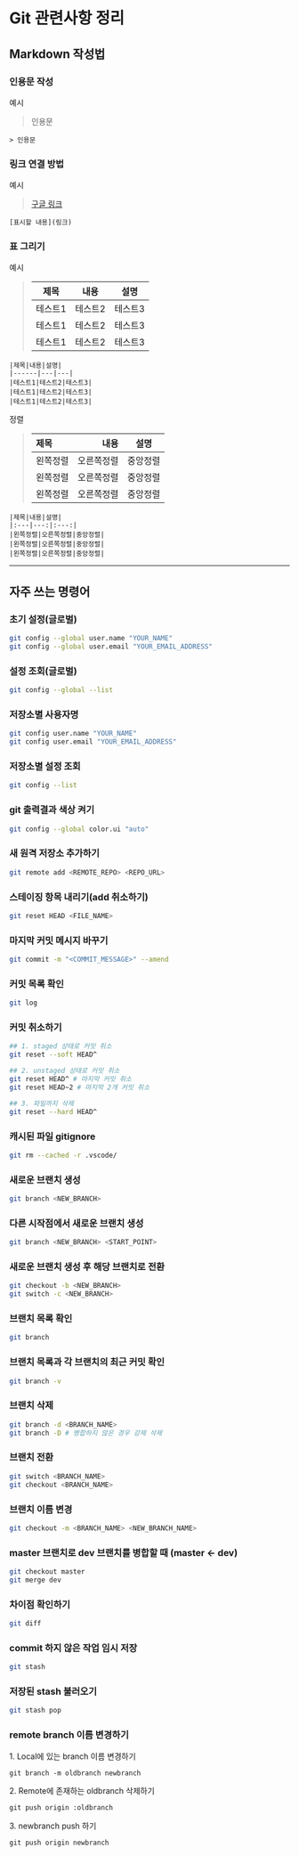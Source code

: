 # Git 관련사항 정리

## Markdown 작성법

### 인용문 작성

예시
> 인용문
> 
```
> 인용문
```
### 링크 연결 방법
예시
> [구글 링크](https://www.google.com)

```
[표시할 내용](링크)
```

### 표 그리기
예시
> |제목|내용|설명|
>|------|---|---|
>|테스트1|테스트2|테스트3|
>|테스트1|테스트2|테스트3|
>|테스트1|테스트2|테스트3|

```
|제목|내용|설명|
|------|---|---|
|테스트1|테스트2|테스트3|
|테스트1|테스트2|테스트3|
|테스트1|테스트2|테스트3|
```

정렬
>|제목|내용|설명|
>|:---|---:|:---:|
>|왼쪽정렬|오른쪽정렬|중앙정렬|
>|왼쪽정렬|오른쪽정렬|중앙정렬|
>|왼쪽정렬|오른쪽정렬|중앙정렬|

```
|제목|내용|설명|
|:---|---:|:---:|
|왼쪽정렬|오른쪽정렬|중앙정렬|
|왼쪽정렬|오른쪽정렬|중앙정렬|
|왼쪽정렬|오른쪽정렬|중앙정렬|
```

---
## 자주 쓰는 명령어


### 초기 설정(글로벌)

```bash
git config --global user.name "YOUR_NAME"
git config --global user.email "YOUR_EMAIL_ADDRESS"
```

### 설정 조회(글로벌)

```bash
git config --global --list
```

### 저장소별 사용자명

```bash
git config user.name "YOUR_NAME"
git config user.email "YOUR_EMAIL_ADDRESS"
```

### 저장소별 설정 조회

```bash
git config --list
```

### git 출력결과 색상 켜기

```bash
git config --global color.ui "auto"
```

### 새 원격 저장소 추가하기

```bash
git remote add <REMOTE_REPO> <REPO_URL>
```

### 스테이징 항목 내리기(add 취소하기)

```bash
git reset HEAD <FILE_NAME>
```

### 마지막 커밋 메시지 바꾸기

```bash
git commit -m "<COMMIT_MESSAGE>" --amend
```

### 커밋 목록 확인

```bash
git log
```

### 커밋 취소하기

```bash
## 1. staged 상태로 커밋 취소
git reset --soft HEAD^

## 2. unstaged 상태로 커밋 취소
git reset HEAD^ # 마지막 커밋 취소
git reset HEAD~2 # 마지막 2개 커밋 취소

## 3. 파일까지 삭제
git reset --hard HEAD^
```

### 캐시된 파일 gitignore

```bash
git rm --cached -r .vscode/
```

### 새로운 브랜치 생성

```bash
git branch <NEW_BRANCH>
```

### 다른 시작점에서 새로운 브랜치 생성

```bash
git branch <NEW_BRANCH> <START_POINT>
```

### 새로운 브랜치 생성 후 해당 브랜치로 전환

```bash
git checkout -b <NEW_BRANCH>
git switch -c <NEW_BRANCH>
```

### 브랜치 목록 확인

```bash
git branch
```

### 브랜치 목록과 각 브랜치의 최근 커밋 확인

```bash
git branch -v
```

### 브랜치 삭제

```bash
git branch -d <BRANCH_NAME>
git branch -D # 병합하지 않은 경우 강제 삭제
```

### 브랜치 전환

```bash
git switch <BRANCH_NAME>
git checkout <BRANCH_NAME>
```

### 브랜치 이름 변경

```bash
git checkout -m <BRANCH_NAME> <NEW_BRANCH_NAME>
```

### master 브랜치로 dev 브랜치를 병합할 때 (master ← dev)

```bash
git checkout master
git merge dev
```

### 차이점 확인하기

```bash
git diff
```

### commit 하지 않은 작업 임시 저장

```bash
git stash
```

### 저장된 stash 불러오기

```bash
git stash pop
```

### remote branch 이름 변경하기

1. Local에 있는 branch 이름 변경하기

```bash
git branch -m oldbranch newbranch
```

2. Remote에 존재하는 oldbranch 삭제하기

```bash
git push origin :oldbranch
```

3. newbranch push 하기

```bash
git push origin newbranch
```
